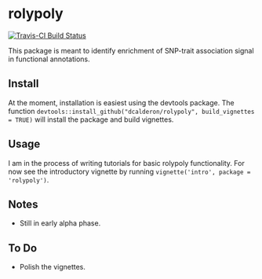 rolypoly
====================================

[![Travis-CI Build Status](https://travis-ci.org/dcalderon/rp.svg?branch=master)](https://travis-ci.org/dcalderon/rolypoly)

This package is meant to identify enrichment of SNP-trait association signal in functional annotations.

Install
-------
At the moment, installation is easiest using the devtools package. The function `devtools::install_github("dcalderon/rolypoly", build_vignettes = TRUE)` will install the package and build vignettes.

Usage
-----
I am in the process of writing tutorials for basic rolypoly functionality. For now see the introductory vignette by running `vignette('intro', package = 'rolypoly')`.

Notes
-----
+ Still in early alpha phase.

To Do
-----
+ Polish the vignettes.
